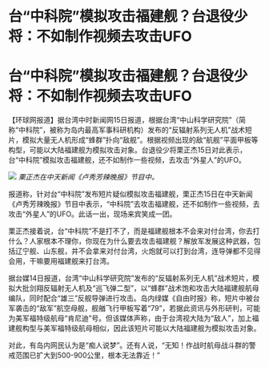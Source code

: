 # 台“中科院”模拟攻击福建舰？台退役少将：不如制作视频去攻击UFO

# 台“中科院”模拟攻击福建舰？台退役少将：不如制作视频去攻击UFO

【环球网报道】据台湾中时新闻网15日报道，根据台湾“中山科学研究院”（简称“中科院”，被称为岛内最高军事科研机构）发布的“反辐射系列无人机”战术短片，模拟大量无人机形成“蜂群”扑向“敌舰”。根据视频出现的敌“航舰”平面甲板等构型，可能以大陆福建舰为模拟攻击对象。台退役少将栗正杰15日对此表示，台“中科院”模拟攻击福建舰，还不如制作一些视频，去攻击“外星人”的UFO。

![](https://inews.gtimg.com/om_bt/O3xCeefzy4wKdZ49HBmkuhyIoAXyPIoyWFV4Stv7ji3ugAA/1000)
_栗正杰在中天新闻《卢秀芳辣晚报》节目中。_

报道称，针对台“中科院”发布短片疑似模拟攻击福建舰，栗正杰15日在中天新闻《卢秀芳辣晚报》节目中表示，“中科院”去攻击福建舰，还不如制作一些视频，去攻击“外星人”的UFO。此话一出，现场来宾笑成一团。

栗正杰接着说，台“中科院”不是打不了，而是福建舰根本不会来对付台湾，你去打什么？人家根本不理你，你现在为什么要去攻击福建舰？解放军发展这种武器，包括辽宁舰、山东舰，并不会拿来对付台湾，火炮就可以打到台湾，连导弹都不见得会用，干嘛要用福建舰来打台湾。

据台媒14日报道，台湾“中山科学研究院”发布的“反辐射系列无人机”战术短片，模拟大批剑翔反辐射无人机及“巡飞弹二型”，以“蜂群”战术饱和攻击大陆福建舰航母编队，同时配合“雄三”反舰导弹进行攻击。岛内绿媒《自由时报》称，短片中被台军袭击的“敌军”航空母舰，舰艏飞行甲板写着“79”，若据此资讯与外形研判，可能为美军福特级航母“肯尼迪”号。但该媒体声称，由于台湾视大陆为“敌人”，加上福建舰构型与美军福特级航母相似，因此该短片可能以大陆福建舰为模拟攻击对象。

对此，有岛内网民认为是“痴人说梦”。还有人说，“无知！作战时航母战斗群的警戒范围已扩大到500-900公里，根本无法靠近！”

